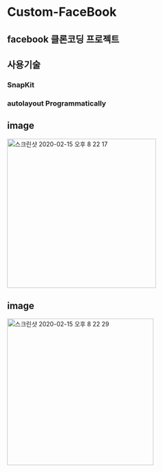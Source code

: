 # Custom-FaceBook
## facebook 클론코딩 프로젝트 

## 사용기술
### SnapKit
### autolayout Programmatically
## image
<img width="346" alt="스크린샷 2020-02-15 오후 8 22 17" src="https://user-images.githubusercontent.com/48856104/74587049-20ac3e00-5031-11ea-8752-2f9c960762d8.png">

## image
<img width="340" alt="스크린샷 2020-02-15 오후 8 22 29" src="https://user-images.githubusercontent.com/48856104/74587038-05413300-5031-11ea-8945-de09259cf8e3.png">
